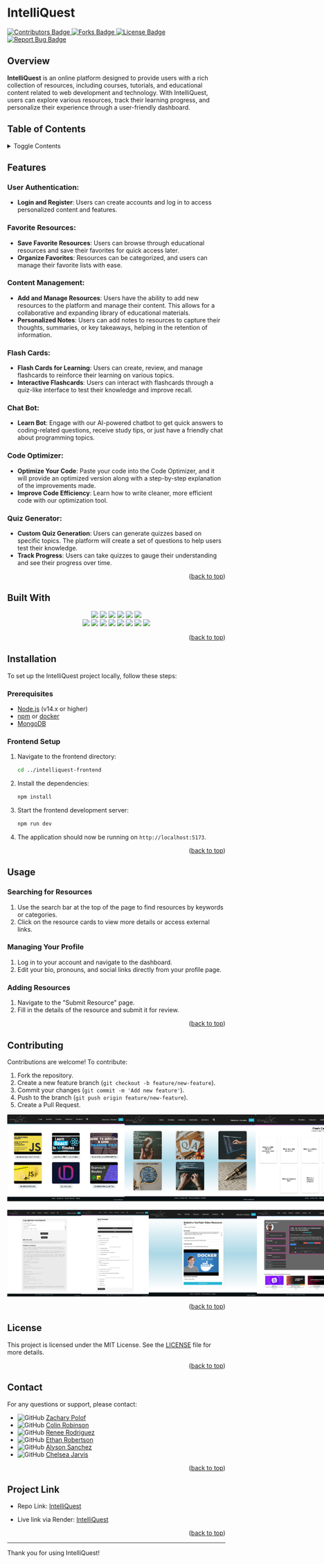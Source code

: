 # IntelliQuest
<a href="https://github.com/IVIonsters/IntelliQuest/graphs/contributors">
  <img src="https://img.shields.io/badge/Contributors-2-green" alt="Contributors Badge"/>
</a>
<a href="https://github.com/IVIonsters/IntelliQuest/forks">
  <img src="https://img.shields.io/badge/Forks-lightgreen" alt="Forks Badge"/>
</a>
<a href="https://github.com/IVIonsters/IntelliQuest/blob/main/LICENSE">
  <img src="https://img.shields.io/badge/License-MIT-blue" alt="License Badge"/>
</a>
<a href="https://github.com/IVIonsters/IntelliQuest/issues/new?labels=bug&template=bug-report---.md">
  <img src="https://img.shields.io/badge/Report_Bug-red" alt="Report Bug Badge"/>
</a>




## Overview

**IntelliQuest** is an online platform designed to provide users with a rich collection of resources, including courses, tutorials, and educational content related to web development and technology. With IntelliQuest, users can explore various resources, track their learning progress, and personalize their experience through a user-friendly dashboard.

## Table of Contents
<details>
  <summary>Toggle Contents</summary>
  <ol>
    <li><a href="#overview">Overview</a></li>
    <li><a href="#features">Features</a></li>
    <li><a href="#built-with">Built With</a></li>
    <li><a href="#installation">Installation</a></li>
    <li><a href="#usage">Usage</a></li>
    <li><a href="#contributing">Contributing</a></li>
    <li><a href="#license">License</a></li>
    <li><a href="#contact">Contact</a></li>
    <li><a href="#project-link">Project Link</a></li>
  </ol>
</details>

## Features

### User Authentication:
- **Login and Register**: Users can create accounts and log in to access personalized content and features.

### Favorite Resources:
- **Save Favorite Resources**: Users can browse through educational resources and save their favorites for quick access later.
- **Organize Favorites**: Resources can be categorized, and users can manage their favorite lists with ease.

### Content Management:
- **Add and Manage Resources**: Users have the ability to add new resources to the platform and manage their content. This allows for a collaborative and expanding library of educational materials.
- **Personalized Notes**: Users can add notes to resources to capture their thoughts, summaries, or key takeaways, helping in the retention of information.

### Flash Cards:
- **Flash Cards for Learning**: Users can create, review, and manage flashcards to reinforce their learning on various topics.
- **Interactive Flashcards**: Users can interact with flashcards through a quiz-like interface to test their knowledge and improve recall.

### Chat Bot:
- **Learn Bot**: Engage with our AI-powered chatbot to get quick answers to coding-related questions, receive study tips, or just have a friendly chat about programming topics.

### Code Optimizer:
- **Optimize Your Code**: Paste your code into the Code Optimizer, and it will provide an optimized version along with a step-by-step explanation of the improvements made.
- **Improve Code Efficiency**: Learn how to write cleaner, more efficient code with our optimization tool.

### Quiz Generator:
- **Custom Quiz Generation**: Users can generate quizzes based on specific topics. The platform will create a set of questions to help users test their knowledge.
- **Track Progress**: Users can take quizzes to gauge their understanding and see their progress over time.

<p align="right">(<a href="#intelliquest">back to top</a>)</p>

## Built With

<div align="center">

  <img src="https://img.shields.io/badge/Vite-646CFF?style=for-the-badge&logo=vite&logoColor=white"/>
  <img src="https://img.shields.io/badge/JWT-000000?style=for-the-badge&logo=jsonwebtokens&logoColor=white"/>
  <img src="https://img.shields.io/badge/CSS%20Modules-000000?style=for-the-badge&logo=css3&logoColor=white"/>
  <img src="https://img.shields.io/badge/Axios-5A29E4?style=for-the-badge&logo=axios&logoColor=white"/>
  <img src="https://img.shields.io/badge/React%20Router-CA4245?style=for-the-badge&logo=react-router&logoColor=white"/>
  <img src="https://img.shields.io/badge/Redux-764ABC?style=for-the-badge&logo=redux&logoColor=white"/>

</div>

<div align="center">

  <img src="https://img.shields.io/badge/React-20232A?style=for-the-badge&logo=react&logoColor=61DAFB"/>
  <img src="https://img.shields.io/badge/JavaScript-F7DF1E?style=for-the-badge&logo=javascript&logoColor=black"/>
  <img src="https://img.shields.io/badge/Node.js-43853D?style=for-the-badge&logo=node.js&logoColor=white"/>
  <img src="https://img.shields.io/badge/Express.js-000000?style=for-the-badge&logo=express&logoColor=white"/>
  <img src="https://img.shields.io/badge/MongoDB-4EA94B?style=for-the-badge&logo=mongodb&logoColor=white"/>
  <img src="https://img.shields.io/badge/Mongoose-880000?style=for-the-badge&logo=mongoose&logoColor=white"/>
  <img src="https://img.shields.io/badge/Render-46E3B7?style=for-the-badge&logo=render&logoColor=white"/>
  <img src="https://img.shields.io/badge/Docker-2496ED?style=for-the-badge&logo=docker&logoColor=white"/>

</div>

<p align="right">(<a href="#intelliquest">back to top</a>)</p>

## Installation

To set up the IntelliQuest project locally, follow these steps:

### Prerequisites

- [Node.js](https://nodejs.org/) (v14.x or higher)
- [npm](https://www.npmjs.com/) or [docker](https://www.docker.com/)
- [MongoDB](https://www.mongodb.com/)

### Frontend Setup

1. Navigate to the frontend directory:

    ```bash
    cd ../intelliquest-frontend
    ```

2. Install the dependencies:

    ```bash
    npm install
    ```

3. Start the frontend development server:

    ```bash
    npm run dev
    ```

4. The application should now be running on `http://localhost:5173`.

<p align="right">(<a href="#intelliquest">back to top</a>)</p>

## Usage

### Searching for Resources

1. Use the search bar at the top of the page to find resources by keywords or categories.
2. Click on the resource cards to view more details or access external links.

### Managing Your Profile

1. Log in to your account and navigate to the dashboard.
2. Edit your bio, pronouns, and social links directly from your profile page.

### Adding Resources

1. Navigate to the "Submit Resource" page.
2. Fill in the details of the resource and submit it for review.

<p align="right">(<a href="#intelliquest">back to top</a>)</p>

## Contributing

Contributions are welcome! To contribute:

1. Fork the repository.
2. Create a new feature branch (`git checkout -b feature/new-feature`).
3. Commit your changes (`git commit -m 'Add new feature'`).
4. Push to the branch (`git push origin feature/new-feature`).
5. Create a Pull Request.

<div style="display: flex; justify-content: space-around; margin-bottom: 20px;">
  <img src="./intelliquest-frontend/src/assets/readme/screencapture-intelliquest-onrender-2024-08-12-23_36_17.png" height="200px"  />
  <img src="./intelliquest-frontend/src/assets/readme/screencapture-intelliquest-onrender-activities-2024-08-12-23_36_27.png" height="200px" />
  <img src="./intelliquest-frontend/src/assets/readme/screencapture-intelliquest-onrender-flashcards-2024-08-12-23_39_49.png" height="200px" />
  <img src="./intelliquest-frontend/src/assets/readme/screencapture-intelliquest-onrender-learnbot-2024-08-12-23_40_44.png" height="200px" />
</div>

<div style="display: flex; justify-content: space-around;">
  <img src="./intelliquest-frontend/src/assets/readme/screencapture-intelliquest-onrender-optimize-2024-08-12-23_40_22.png" height="200px" />
  <img src="./intelliquest-frontend/src/assets/readme/screencapture-intelliquest-onrender-quiz-2024-08-12-23_39_31.png" height="200px" />
  <img src="./intelliquest-frontend/src/assets/readme/screencapture-intelliquest-onrender-submit-resource-2024-08-12-23_37_48.png" height="200px" />
  <img src="./intelliquest-frontend/src/assets/readme/screencapture-intelliquest-onrender-userdashboard-2024-08-12-23_38_06.png" height="200px" />
</div>


<p align="right">(<a href="#intelliquest">back to top</a>)</p>

## License

This project is licensed under the MIT License. See the [LICENSE](LICENSE) file for more details.

<p align="right">(<a href="#intelliquest">back to top</a>)</p>

## Contact

For any questions or support, please contact:
- ![GitHub](https://img.shields.io/badge/GitHub-181717?style=social&logo=github) [Zachary Polof](https://github.com/IVIonsters)
- ![GitHub](https://img.shields.io/badge/GitHub-181717?style=social&logo=github) [Colin Robinson](https://github.com/Splash1972)
- ![GitHub](https://img.shields.io/badge/GitHub-181717?style=social&logo=github) [Renee Rodriguez](https://github.com/ReneeRod333)
- ![GitHub](https://img.shields.io/badge/GitHub-181717?style=social&logo=github) [Ethan Robertson](https://github.com/Ethan-Robertson)
- ![GitHub](https://img.shields.io/badge/GitHub-181717?style=social&logo=github) [Alyson Sanchez](https://github.com/frogiington)
- ![GitHub](https://img.shields.io/badge/GitHub-181717?style=social&logo=github) [Chelsea Jarvis](https://github.com/Jarvisismy-copilot)

<p align="right">(<a href="#intelliquest">back to top</a>)</p>

## Project Link

* Repo Link: [IntelliQuest](https://github.com/IVIonsters/IntelliQuest)

* Live link via Render: [IntelliQuest](https://intelliquest.onrender.com/)

<p align="right">(<a href="#intelliquest">back to top</a>)</p>

---

Thank you for using IntelliQuest!
